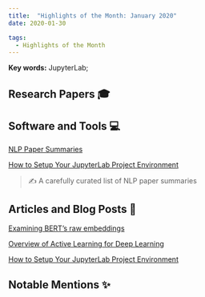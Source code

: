 ```yaml
---
title:  "Highlights of the Month: January 2020"
date: 2020-01-30

tags:
  - Highlights of the Month
---
```


**Key words:** JupyterLab; 

## Research Papers 🎓

## Software and Tools 💻 

[NLP Paper Summaries](https://github.com/dair-ai/nlp_paper_summaries)

[How to Setup Your JupyterLab Project Environment](https://towardsdatascience.com/how-to-setup-your-jupyterlab-project-environment-74909dade29b)

> ✍️ A carefully curated list of NLP paper summaries

## Articles and Blog Posts 📃

[Examining BERT’s raw embeddings](https://towardsdatascience.com/examining-berts-raw-embeddings-fd905cb22df7)

[Overview of Active Learning for Deep Learning](https://jacobgil.github.io/deeplearning/activelearning)

[How to Setup Your JupyterLab Project Environment](https://towardsdatascience.com/how-to-setup-your-jupyterlab-project-environment-74909dade29b)

## Notable Mentions ✨




